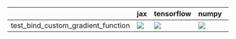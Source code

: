 |                                    | jax                                                                                                                                                                                | tensorflow                                                                                                                                                                             | numpy                                                                                                                                                   | torch                                                                                                                                                                                  |
|:-----------------------------------|:-----------------------------------------------------------------------------------------------------------------------------------------------------------------------------------|:---------------------------------------------------------------------------------------------------------------------------------------------------------------------------------------|:--------------------------------------------------------------------------------------------------------------------------------------------------------|:---------------------------------------------------------------------------------------------------------------------------------------------------------------------------------------|
| test_bind_custom_gradient_function | <a href="https://github.com/unifyai/ivy/actions/runs/4322572222/jobs/7545165044" rel="noopener noreferrer" target="_blank"><img src=https://img.shields.io/badge/-failure-red></a> | <a href="https://github.com/unifyai/ivy/actions/runs/4301308174/jobs/7498425452" rel="noopener noreferrer" target="_blank"><img src=https://img.shields.io/badge/-success-success></a> | <a href="https://github.com/unifyai/ivy/actions/" rel="noopener noreferrer" target="_blank"><img src=https://img.shields.io/badge/-success-success></a> | <a href="https://github.com/unifyai/ivy/actions/runs/4301308174/jobs/7498422161" rel="noopener noreferrer" target="_blank"><img src=https://img.shields.io/badge/-success-success></a> |